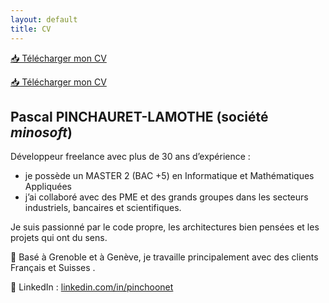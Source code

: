 ```yaml
---
layout: default
title: CV
---
```


<div class="flags">
<span class="fi fi-fr"></span>
<a href="{{ site.baseurl }}/assets/cv/CV_minosoft_FR.pdf" class="cv-download" download>
📥 Télécharger mon CV
</a>
</div>
<p></p>
<div class="flags">
<span class="fi fi-ch"></span>
<a href="{{ site.baseurl }}/assets/cv/CV_minosoft_CH.pdf" class="cv-download" download>
📥 Télécharger mon CV
</a>
</div>

## Pascal PINCHAURET-LAMOTHE (société <i>minosoft</i>)

Développeur freelance avec plus de 30 ans d’expérience :
<ul>
<li>je possède un MASTER 2 (BAC +5) en Informatique et Mathématiques Appliquées</li>
<li>j’ai collaboré avec des PME et des grands groupes dans les secteurs industriels, bancaires et scientifiques.</li>
</ul>

Je suis passionné par le code propre, les architectures bien pensées et les projets qui ont du sens.

📍 Basé à Grenoble et à Genève, je travaille principalement avec des clients Français <span class="fi fi-fr"></span> et Suisses <span class="fi fi-ch"></span>.


💼 LinkedIn : [linkedin.com/in/pinchoonet](https://linkedin.com/in/pinchoonet)

<!-- <p>🇫🇷 France &nbsp;&nbsp; 🇨🇭 Suisse</p> --> <!-- FIREFOX only :-) -->
<!--
<a href="/assets/cv/Brochure+CV-Freelance_Pascal_Pinchauret-Lamothe_(details).pdf" class="download-btn" download>
  📥 Télécharger mon CV
</a>
-->
